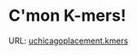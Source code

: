 # C'mon K-mers!
URL: [uchicagoplacement.kmers](https://uchicago.kattis.com/problems/uchicagoplacement.kmers)